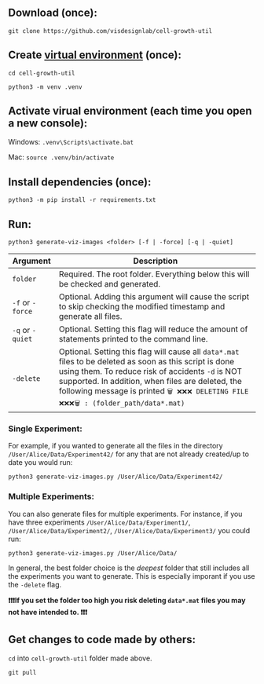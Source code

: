 ## Download (once):

`git clone https://github.com/visdesignlab/cell-growth-util`


## Create [virtual environment](https://docs.python.org/3/tutorial/venv.html) (once):

`cd cell-growth-util`

`python3 -m venv .venv`

## Activate virual environment (each time you open a new console):

Windows: `.venv\Scripts\activate.bat`

Mac: `source .venv/bin/activate`

## Install dependencies (once):

`python3 -m pip install -r requirements.txt`

## Run:

`python3 generate-viz-images <folder> [-f | -force] [-q | -quiet]`

| Argument        | Description           |
|---|---|
| `folder` | Required. The root folder. Everything below this will be checked and generated. |
| `-f` or `-force`      | Optional. Adding this argument will cause the script to skip checking the modified timestamp and generate all files.      | 
| `-q` or `-quiet` | Optional. Setting this flag will reduce the amount of statements printed to the command line.      |
| `-delete` | Optional. Setting this flag will cause all `data*.mat` files to be deleted as soon as this script is done using them. To reduce risk of accidents `-d` is NOT supported. In addition, when files are deleted, the following message is printed `🗑 ❌❌❌ DELETING FILE ❌❌❌🗑 : (folder_path/data*.mat)`      |

### Single Experiment:

For example, if you wanted to generate all the files in the directory `/User/Alice/Data/Experiment42/` for any that are not already created/up to date you would run:

`python3 generate-viz-images.py /User/Alice/Data/Experiment42/`

### Multiple Experiments:

You can also generate files for multiple experiments. For instance, if you have three experiments `/User/Alice/Data/Experiment1/`, `/User/Alice/Data/Experiment2/`, `/User/Alice/Data/Experiment3/` you could run:

`python3 generate-viz-images.py /User/Alice/Data/`

In general, the best folder choice is the _deepest_ folder that still includes all the experiments you want to generate. This is especially imporant if you use the `-delete` flag.

**❗❗❗If you set the folder too high you risk deleting `data*.mat` files you may not have intended to. ❗❗❗**

## Get changes to code made by others:

`cd` into `cell-growth-util` folder made above.

`git pull`
